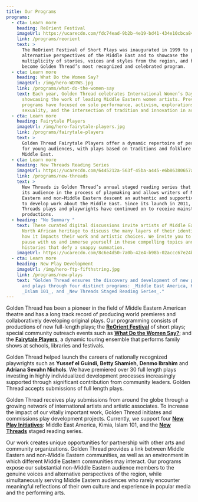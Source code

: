 ```yaml
---
title: Our Programs
programs:
  - cta: Learn more
    heading: ReOrient Festival
    imageUrl: https://ucarecdn.com/fdc74ead-9b2b-4e19-bd41-434e10cbca84/
    link: /programs/reorient
    text: >
      The ReOrient Festival of Short Plays was inaugurated in 1999 to present
      alternative perspectives of the Middle East and to showcase the
      multiplicity of stories, voices and styles from the region, and has since
      become Golden Thread’s most recognized and celebrated program. 
  - cta: Learn more
    heading: What Do the Women Say?
    imageUrl: /img/hero-WDTWS.jpg
    link: /programs/what-do-the-women-say
    text: Each year, Golden Thread celebrates International Women’s Day by
      showcasing the work of leading Middle Eastern women artists. Previous
      programs have focused on solo performance, activism, explorations of
      sexuality, and the intersection of tradition and innovation in art forms.
  - cta: Learn more
    heading: Fairytale Players
    imageUrl: /img/hero-fairytale-players.jpg
    link: /programs/fairytale-players
    text: >
      Golden Thread Fairytale Players offer a dynamic repertoire of performances
      for young audiences, with plays based on traditions and folklore from the
      Middle East.
  - cta: Learn more
    heading: New Threads Reading Series
    imageUrl: https://ucarecdn.com/6445212a-563f-45ba-a445-e6b86380657a/
    link: /programs/new-threads
    text: >
      New Threads is Golden Thread’s annual staged reading series that engages
      its audience in the process of playmaking and allows writers of Middle
      Eastern and non-Middle Eastern descent an authentic and supportive space
      to develop work about the Middle East. Since its launch in 2011, many New
      Threads plays and playwrights have continued on to receive mainstage
      productions.
  - heading: "No Summary "
    text: These curated digital discussions invite artists of Middle Eastern and
      North African heritage to discuss the many layers of their identity and
      how it impacts their work and artistic choices. We invite you to take
      pause with us and immerse yourself in these compelling topics and
      histories that defy a snappy summation.
    imageUrl: https://ucarecdn.com/8c6e4d50-7a0b-42e4-b98b-02accc67e24b/
  - cta: Learn more
    heading: New Play Development
    imageUrl: /img/hero-ftp-fifthstring.jpg
    link: /programs/new-plays
    text: "Golden Thread ensures the discovery and development of new playwrights
      and plays through four distinct programs: _Middle East America, Kimia_,
      _Islam 101_, and _New Threads Staged Reading Series_."
---
```

Golden Thread has been a pioneer in the field of Middle Eastern American theatre and has a long track record of producing world premieres and collaboratively developing original plays. Our programming consists of productions of new full-length plays; the **[ReOrient Festival](https://golden-thread.netlify.com/programs/reorient/)** of short plays; special community outreach events such as **[What Do the Women Say?](https://golden-thread.netlify.com/programs/what-do-the-women-say/)**; and the **[Fairytale Players](/programs/fairytale-players)**, a dynamic touring ensemble that performs family shows at schools, libraries and festivals.

Golden Thread helped launch the careers of nationally recognized playwrights such as **Yussef el Guindi**, **Betty Shamieh**, **Denmo Ibrahim** and **Adriana Sevahn Nichols**. We have premiered over 30 full length plays investing in highly individualized development processes increasingly supported through significant contribution from community leaders. Golden Thread accepts submissions of full length plays.

Golden Thread receives play submissions from around the globe through a growing network of international artists and artistic associates. To increase the impact of our vitally important work, Golden Thread initiates and commissions play development projects. Currently, we support four **[New Play Initiatives](/programs/new-plays)**: Middle East America, Kimia, Islam 101, and the **[New Threads](https://golden-thread.netlify.com/programs/new-threads/)** staged reading series.

Our work creates unique opportunities for partnership with other arts and community organizations. Golden Thread provides a link between Middle Eastern and non-Middle Eastern communities, as well as an environment in which different Middle Eastern communities may interact. Our programs expose our substantial non-Middle Eastern audience members to the genuine voices and alternative perspectives of the region, while simultaneously serving Middle Eastern audiences who rarely encounter meaningful reflections of their own culture and experience in popular media and the performing arts.